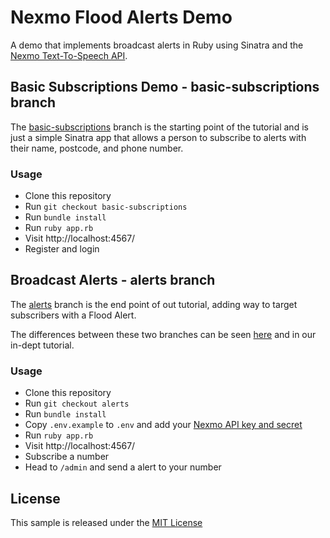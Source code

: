 # Nexmo Flood Alerts Demo

A demo that implements broadcast alerts in Ruby
using Sinatra and the [Nexmo Text-To-Speech API](https://docs.nexmo.com/voice/text-to-speech).

## Basic Subscriptions Demo - basic-subscriptions branch

The [basic-subscriptions](../../tree/basic-subscriptions) branch is the starting point of the tutorial and is just a simple Sinatra app that allows a person to
subscribe to alerts with their name, postcode, and phone number.

### Usage

* Clone this repository
* Run `git checkout basic-subscriptions`
* Run `bundle install`
* Run `ruby app.rb`
* Visit http://localhost:4567/
* Register and login

## Broadcast Alerts - alerts branch

The [alerts](../../tree/alerts) branch is the end point of out tutorial,
adding way to target subscribers with a Flood Alert.

The differences between these two branches can be seen [here](../../compare/basic-subscriptions...alerts)
and in our in-dept tutorial.

### Usage

* Clone this repository
* Run `git checkout alerts`
* Run `bundle install`
* Copy `.env.example` to `.env` and add your [Nexmo API key and secret](https://dashboard.nexmo.com/settings)
* Run `ruby app.rb`
* Visit http://localhost:4567/
* Subscribe a number
* Head to `/admin` and send a alert to your number

## License

This sample is released under the [MIT License][license]

[license]: LICENSE.txt
